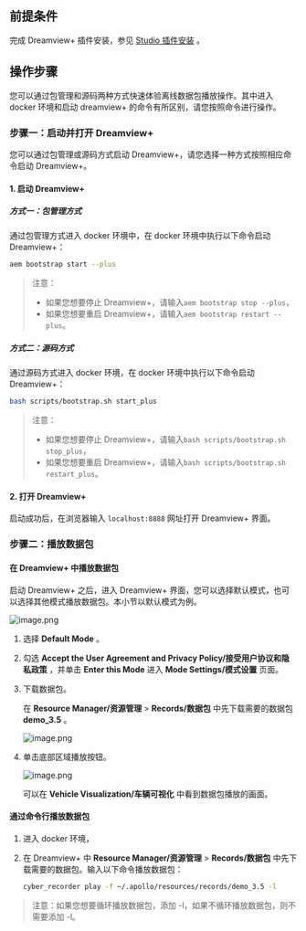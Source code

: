 ## 前提条件

完成 Dreamview+ 插件安装，参见 [Studio 插件安装](docs/应用实践/开发调试教程/Dreamview+/Studio%20插件安装.md) 。

## 操作步骤

您可以通过包管理和源码两种方式快速体验离线数据包播放操作。其中进入 docker 环境和启动 dreamview+ 的命令有所区别，请您按照命令进行操作。

### 步骤一：启动并打开 Dreamview+

您可以通过包管理或源码方式启动 Dreamview+，请您选择一种方式按照相应命令启动 Dreamview+。

#### 1. 启动 Dreamview+

##### 方式一：包管理方式

通过包管理方式进入 docker 环境中，在 docker 环境中执行以下命令启动 Dreamview+：

```bash
aem bootstrap start --plus
```

> 注意：
>
> - 如果您想要停止 Dreamview+，请输入`aem bootstrap stop --plus`，
> - 如果您想要重启 Dreamview+，请输入`aem bootstrap restart --plus`。

##### 方式二：源码方式

通过源码方式进入 docker 环境，在 docker 环境中执行以下命令启动 Dreamview+：

```bash
bash scripts/bootstrap.sh start_plus
```

> 注意：
>
> - 如果您想要停止 Dreamview+，请输入`bash scripts/bootstrap.sh stop_plus`，
> - 如果您想要重启 Dreamview+，请输入`bash scripts/bootstrap.sh restart_plus`。

#### 2. 打开 Dreamview+

启动成功后，在浏览器输⼊ `localhost:8888` ⽹址打开 Dreamview+ 界面。

### 步骤二：播放数据包

#### 在 Dreamview+ 中播放数据包

启动 Dreamview+ 之后，进入 Dreamview+ 界面，您可以选择默认模式，也可以选择其他模式播放数据包。本小节以默认模式为例。

![image.png](https://bce.bdstatic.com/doc/Apollo-Homepage-Document/Apollo_alpha_doc/image_7deb2d2.png)

1. 选择 **Default Mode** 。

2. 勾选 **Accept the User Agreement and Privacy Policy/接受用户协议和隐私政策** ，并单击 **Enter this Mode** 进入 **Mode Settings/模式设置** 页面。

3. 下载数据包。

   在 **Resource Manager/资源管理** > **Records/数据包** 中先下载需要的数据包 **demo_3.5** 。

   ![image.png](https://bce.bdstatic.com/doc/Apollo-Homepage-Document/Apollo_Doc_CN_9_0/image_0b8f187.png)

4. 单击底部区域播放按钮。

   ![image.png](https://bce.bdstatic.com/doc/Apollo-Homepage-Document/Apollo_Doc_CN_9_0/image_45acc2d.png)

   可以在 **Vehicle Visualization/车辆可视化** 中看到数据包播放的画面。

#### 通过命令行播放数据包

1. 进入 docker 环境，

2. 在 Dreamview+ 中 **Resource Manager/资源管理** > **Records/数据包** 中先下载需要的数据包。输入以下命令播放数据包：

   ```bash
   cyber_recorder play -f ~/.apollo/resources/records/demo_3.5 -l
   ```

> 注意：如果您想要循环播放数据包，添加 -l，如果不循环播放数据包，则不需要添加 -l。
